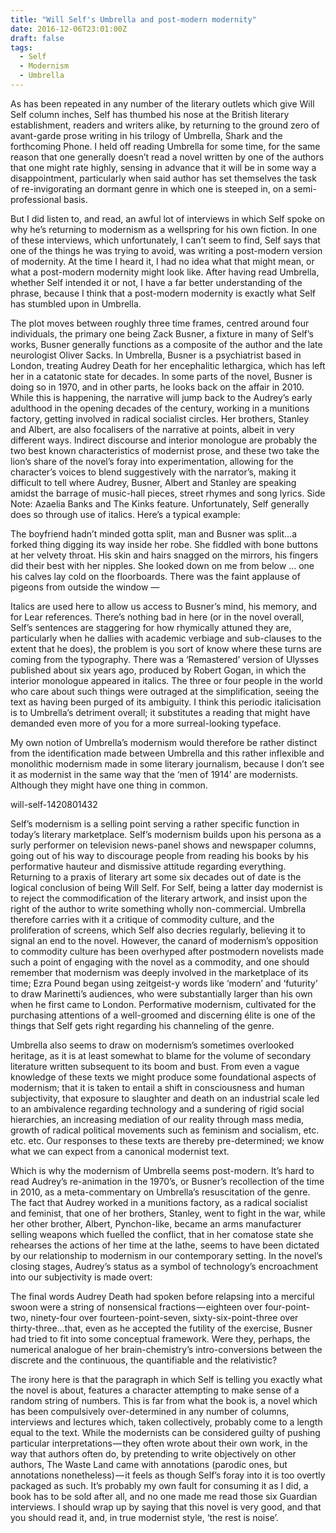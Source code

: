 ```yaml
---
title: "Will Self's Umbrella and post-modern modernity"
date: 2016-12-06T23:01:00Z
draft: false
tags:
  - Self
  - Modernism
  - Umbrella
---
```


As has been repeated in any number of the literary outlets which give Will Self column inches, Self has thumbed his nose at the British literary establishment, readers and writers alike, by returning to the ground zero of avant-garde prose writing in his trilogy of Umbrella, Shark and the forthcoming Phone. I held off reading Umbrella for some time, for the same reason that one generally doesn’t read a novel written by one of the authors that one might rate highly, sensing in advance that it will be in some way a disappointment, particularly when said author has set themselves the task of re-invigorating an dormant genre in which one is steeped in, on a semi-professional basis.

But I did listen to, and read, an awful lot of interviews in which Self spoke on why he’s returning to modernism as a wellspring for his own fiction. In one of these interviews, which unfortunately, I can’t seem to find, Self says that one of the things he was trying to avoid, was writing a post-modern version of modernity. At the time I heard it, I had no idea what that might mean, or what a post-modern modernity might look like. After having read Umbrella, whether Self intended it or not, I have a far better understanding of the phrase, because I think that a post-modern modernity is exactly what Self has stumbled upon in Umbrella.

The plot moves between roughly three time frames, centred around four individuals, the primary one being Zack Busner, a fixture in many of Self’s works, Busner generally functions as a composite of the author and the late neurologist Oliver Sacks. In Umbrella, Busner is a psychiatrist based in London, treating Audrey Death for her encephalitic lethargica, which has left her in a catatonic state for decades. In some parts of the novel, Busner is doing so in 1970, and in other parts, he looks back on the affair in 2010. While this is happening, the narrative will jump back to the Audrey’s early adulthood in the opening decades of the century, working in a munitions factory, getting involved in radical socialist circles. Her brothers, Stanley and Albert, are also focalisers of the narrative at points, albeit in very different ways. Indirect discourse and interior monologue are probably the two best known characteristics of modernist prose, and these two take the lion’s share of the novel’s foray into experimentation, allowing for the character’s voices to blend suggestively with the narrator’s, making it difficult to tell where Audrey, Busner, Albert and Stanley are speaking amidst the barrage of music-hall pieces, street rhymes and song lyrics. Side Note: Azaelia Banks and The Kinks feature. Unfortunately, Self generally does so through use of italics. Here’s a typical example:

The boyfriend hadn’t minded gotta split, man and Busner was split…a forked thing digging its way inside her robe. She fiddled with bone buttons at her velvety throat. His skin and hairs snagged on the mirrors, his fingers did their best with her nipples. She looked down on me from below … one his calves lay cold on the floorboards. There was the faint applause of pigeons from outside the window —

Italics are used here to allow us access to Busner’s mind, his memory, and for Lear references. There’s nothing bad in here (or in the novel overall, Self’s sentences are staggering for how rhymically attuned they are, particularly when he dallies with academic verbiage and sub-clauses to the extent that he does), the problem is you sort of know where these turns are coming from the typography. There was a ‘Remastered’ version of Ulysses published about six years ago, produced by Robert Gogan, in which the interior monologue appeared in italics. The three or four people in the world who care about such things were outraged at the simplification, seeing the text as having been purged of its ambiguity. I think this periodic italicisation is to Umbrella’s detriment overall; it substitutes a reading that might have demanded even more of you for a more surreal-looking typeface.

My own notion of Umbrella’s modernism would therefore be rather distinct from the identification made between Umbrella and this rather inflexible and monolithic modernism made in some literary journalism, because I don’t see it as modernist in the same way that the ‘men of 1914’ are modernists. Although they might have one thing in common.

will-self-1420801432


Self’s modernism is a selling point serving a rather specific function in today’s literary marketplace. Self’s modernism builds upon his persona as a surly performer on television news-panel shows and newspaper columns, going out of his way to discourage people from reading his books by his performative hauteur and dismissive attitude regarding everything. Returning to a praxis of literary art some six decades out of date is the logical conclusion of being Will Self. For Self, being a latter day modernist is to reject the commodification of the literary artwork, and insist upon the right of the author to write something wholly non-commercial. Umbrella therefore carries with it a critique of commodity culture, and the proliferation of screens, which Self also decries regularly, believing it to signal an end to the novel. However, the canard of modernism’s opposition to commodity culture has been overhyped after postmodern novelists made such a point of engaging with the novel as a commodity, and one should remember that modernism was deeply involved in the marketplace of its time; Ezra Pound began using zeitgeist-y words like ‘modern’ and ‘futurity’ to draw Marinetti’s audiences, who were substantially larger than his own when he first came to London. Performative modernism, cultivated for the purchasing attentions of a well-groomed and discerning élite is one of the things that Self gets right regarding his channeling of the genre.

Umbrella also seems to draw on modernism’s sometimes overlooked heritage, as it is at least somewhat to blame for the volume of secondary literature written subsequent to its boom and bust. From even a vague knowledge of these texts we might produce some foundational aspects of modernism; that it is taken to entail a shift in consciousness and human subjectivity, that exposure to slaughter and death on an industrial scale led to an ambivalence regarding technology and a sundering of rigid social hierarchies, an increasing mediation of our reality through mass media, growth of radical political movements such as feminism and socialism, etc. etc. etc. Our responses to these texts are thereby pre-determined; we know what we can expect from a canonical modernist text.

Which is why the modernism of Umbrella seems post-modern. It’s hard to read Audrey’s re-animation in the 1970’s, or Busner’s recollection of the time in 2010, as a meta-commentary on Umbrella’s resuscitation of the genre. The fact that Audrey worked in a munitions factory, as a radical socialist and feminist, that one of her brothers, Stanley, went to fight in the war, while her other brother, Albert, Pynchon-like, became an arms manufacturer selling weapons which fuelled the conflict, that in her comatose state she rehearses the actions of her time at the lathe, seems to have been dictated by our relationship to modernism in our contemporary setting. In the novel’s closing stages, Audrey’s status as a symbol of technology’s encroachment into our subjectivity is made overt:

The final words Audrey Death had spoken before relapsing into a merciful swoon were a string of nonsensical fractions — eighteen over four-point-two, ninety-four over fourteen-point-seven, sixty-six-point-three over thirty-three…that, even as he accepted the futility of the exercise, Busner had tried to fit into some conceptual framework. Were they, perhaps, the numerical analogue of her brain-chemistry’s intro-conversions between the discrete and the continuous, the quantifiable and the relativistic?

The irony here is that the paragraph in which Self is telling you exactly what the novel is about, features a character attempting to make sense of a random string of numbers. This is far from what the book is, a novel which has been compulsively over-determined in any number of columns, interviews and lectures which, taken collectively, probably come to a length equal to the text. While the modernists can be considered guilty of pushing particular interpretations — they often wrote about their own work, in the way that authors often do, by pretending to write objectively on other authors, The Waste Land came with annotations (parodic ones, but annotations nonetheless) — it feels as though Self’s foray into it is too overtly packaged as such. It’s probably my own fault for consuming it as I did, a book has to be sold after all, and no one made me read those six Guardian interviews. I should wrap up by saying that this novel is very good, and that you should read it, and, in true modernist style, ‘the rest is noise’.